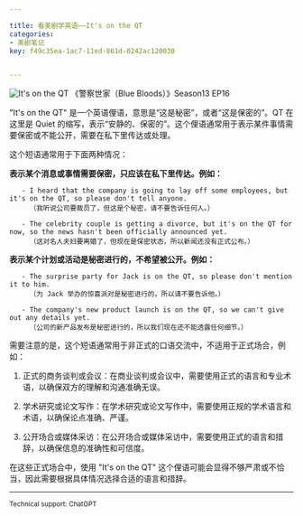 ```yaml
---

title: 看美剧学英语——It's on the QT
categories:
- 美剧笔记
key: f49c35ea-1ac7-11ed-861d-0242ac120030


---
```


![It's on the QT](https://icdb-images.oss-cn-hangzhou.aliyuncs.com/news/2023/06/13/20230613193723.png)
《警察世家（Blue Bloods）》Season13 EP16

"It's on the QT" 是一个英语俚语，意思是“这是秘密”，或者“这是保密的”。QT 在这里是 Quiet 的缩写，表示“安静的、保密的”。这个俚语通常用于表示某件事情需要保密或不能公开，需要在私下里传达或处理。

这个短语通常用于下面两种情况：

**表示某个消息或事情需要保密，只应该在私下里传达。例如：**
```
   - I heard that the company is going to lay off some employees, but it's on the QT, so please don't tell anyone.
     （我听说公司要裁员了，但这是个秘密，请不要告诉任何人。）

   - The celebrity couple is getting a divorce, but it's on the QT for now, so the news hasn't been officially announced yet.
     （这对名人夫妇要离婚了，但现在是保密状态，所以新闻还没有正式公布。）
```

**表示某个计划或活动是秘密进行的，不希望被公开。例如：**
```
   - The surprise party for Jack is on the QT, so please don't mention it to him.
     （为 Jack 举办的惊喜派对是秘密进行的，所以请不要告诉他。）

   - The company's new product launch is on the QT, so we can't give out any details yet.
     （公司的新产品发布是秘密进行的，所以我们现在还不能透露任何细节。）
```
需要注意的是，这个短语通常用于非正式的口语交流中，不适用于正式场合，例如：

1. 正式的商务谈判或会议：在商业谈判或会议中，需要使用正式的语言和专业术语，以确保双方的理解和沟通准确无误。

2. 学术研究或论文写作：在学术研究或论文写作中，需要使用正规的学术语言和术语，以确保论点准确、严谨。

3. 公开场合或媒体采访：在公开场合或媒体采访中，需要使用正式的语言和措辞，以确保信息的准确性和可信度。

在这些正式场合中，使用 "It's on the QT" 这个俚语可能会显得不够严肃或不恰当，因此需要根据具体情况选择合适的语言和措辞。

---

<small>Technical support: ChatGPT</small>

